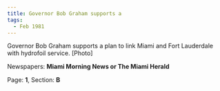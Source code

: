 ```yaml
---  
title: Governor Bob Graham supports a  
tags:  
  - Feb 1981  
---  
```

  
Governor Bob Graham supports a plan to link Miami and Fort Lauderdale with hydrofoil service. [Photo]  
  
Newspapers: **Miami Morning News or The Miami Herald**  
  
Page: **1**, Section: **B** 

